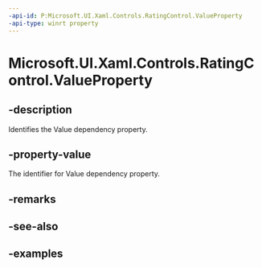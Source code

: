 ```yaml
---
-api-id: P:Microsoft.UI.Xaml.Controls.RatingControl.ValueProperty
-api-type: winrt property
---
```


<!-- Property syntax.
public DependencyProperty ValueProperty { get; }
-->

# Microsoft.UI.Xaml.Controls.RatingControl.ValueProperty

## -description

Identifies the Value dependency property.

## -property-value

The identifier for Value dependency property.

## -remarks

## -see-also

## -examples

